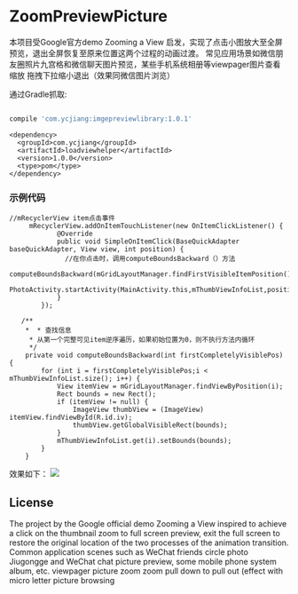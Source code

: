 # ZoomPreviewPicture
本项目受Google官方demo Zooming a View 启发，实现了点击小图放大至全屏预览，退出全屏恢复至原来位置这两个过程的动画过渡。
常见应用场景如微信朋友圈照片九宫格和微信聊天图片预览，某些手机系统相册等viewpager图片查看 缩放 拖拽下拉缩小退出（效果同微信图片浏览）

通过Gradle抓取:

```gradle

compile 'com.ycjiang:imgepreviewlibrary:1.0.1'

```
```Maven
<dependency>
  <groupId>com.ycjiang</groupId>
  <artifactId>loadviewhelper</artifactId>
  <version>1.0.0</version>
  <type>pom</type>
</dependency>
```
### 示例代码
````
//mRecyclerView item点击事件
     mRecyclerView.addOnItemTouchListener(new OnItemClickListener() {
            @Override
            public void SimpleOnItemClick(BaseQuickAdapter baseQuickAdapter, View view, int position) {
              //在你点击时，调用computeBoundsBackward（）方法
                computeBoundsBackward(mGridLayoutManager.findFirstVisibleItemPosition());
                PhotoActivity.startActivity(MainActivity.this,mThumbViewInfoList,position);
            }
        });

   /**
    *  * 查找信息
     * 从第一个完整可见item逆序遍历，如果初始位置为0，则不执行方法内循环
     */
    private void computeBoundsBackward(int firstCompletelyVisiblePos) {
        for (int i = firstCompletelyVisiblePos;i < mThumbViewInfoList.size(); i++) {
            View itemView = mGridLayoutManager.findViewByPosition(i);
            Rect bounds = new Rect();
            if (itemView != null) {
                ImageView thumbView = (ImageView) itemView.findViewById(R.id.iv);
                thumbView.getGlobalVisibleRect(bounds);
            }
            mThumbViewInfoList.get(i).setBounds(bounds);
        }
    }
````

效果如下：
![](https://github.com/yangchaojiang/ZoomPreviewPicture/blob/master/gif/aaaa.gif)

License
--------
The project by the Google official demo Zooming a View inspired to achieve a click
on the thumbnail zoom to full screen preview, exit the full screen to restore the original location 
of the two processes of the animation transition.
Common application scenes such as WeChat friends circle photo Jiugongge and WeChat chat picture preview,
some mobile phone system album, etc. viewpager picture zoom zoom pull down to pull out (effect with micro letter picture browsing
